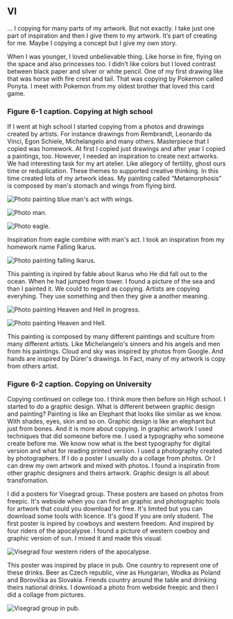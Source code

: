 ## VI
…
I copying for many parts of my artwork. But not exactly. I take just one part of inspiration and then I give them to my artwork. It’s part of creating for me. Maybe I copying a concept but I give my own story.

When I was younger, I loved unbelievable thing. Like horse in fire, flying on the space and also princesses too. I didn’t like colors but I loved contrast between black paper and silver or white pencil. One of my first drawing like that was horse with fire crest and tail. That was copying by Pokemon called Ponyta. I meet with Pokemon from my oldest brother that loved this card game.

### Figure 6-1 caption. Copying at high school

If I went at high school I started copying from a photos and drawings created by artists. For instance drawings from Rembrandt, Leonardo da Vinci, Egon Schiele, Michelangelo and many others. Masterpiece that I copied was homework. At first I copied just drawings and after year I copied a paintings, too. However, I needed an inspiration to create next artworks. We had interesting task for my art atelier. Like allegory of fertility, ghost ours time or reduplication. These themes to supported creative thinking. In this time created lots of my artwork ideas. My painting called “Metamorphosis” is composed by man's stomach and wings from flying bird.

![Photo painting blue man's act with wings.](img/Metamorphosis.JPG)

![Photo man.](img/Act-man.jpg)

![Photo eagle.](img/Eagle-photo.JPG)

Inspiration from eagle combine with man's act. I took an inspiration from my homework name Falling Ikarus. 

![Photo painting falling Ikarus.](img/Falling-Ikarus.JPG)

This painting is inpired by fable about Ikarus who He did fall out to the ocean. When he had jumped from tower. I found a picture of the sea and than I painted it. We could to regard as copying. Artists are copying everyhing. They use something and then they give a another meaning.

![Photo painting Heaven and Hell in progress.](img/H&H-scatch.JPG)

![Photo painting Heaven and Hell.](img/H&H.JPG)

This painting is composed by many different paintings and sculture from many different artists. Like Michelangelo's sinners and his angels and men from his paintings. Cloud and sky was inspired by photos from Google. And hands are inspired by Dürer's drawings. In Fact, many of my artwork is copy from others artist.

### Figure 6-2 caption. Copying on University

Copying continued on college too. I think more then before on High school. I started to do a graphic design. What is different between graphic design and painting? Painting is like an Elephant that looks like similar as we know. With shades, eyes, skin and so on. Graphic design is like an elephant but just from bones. And it is more about copying. In graphic artwork I used techniques that did someone before me. I used a typography who someone create before me. We know now what is the best typography for digital version and what for reading printed version. I used a photography created by photographers. If I do a poster I usually do a collage from photos. Or I can drew my own artwork and mixed with photos. I found a inspiratin from other graphic designers and theirs artwork. Graphic design is all about transfomation.

I did a posters for Visegrad group. These posters are based on photos from freepic. It's webside when you can find an graphic and photographic tools for artwork that could you download for free. It's limited but you can download some tools with licence. It's good If you are only student. The first poster is inpired by cowboys and western freedom. And inspired by four riders of the apocalypse. I found a picture of western cowboy and graphic version of sun. I mixed it and made this visual.

![Visegrad four western riders of the apocalypse.](img/V4-1-1.png)

This poster was inspired by place in pub. One country to represent one of these drinks. Beer as Czech republic, vine as Hungarian, Wodka as Poland and Borovička as Slovakia. Friends country around the table and drinking theirs national drinks. I download a photo from webside freepic and then I did a collage from pictures.

![Visegrad group in pub.](img/V4-2.png)
